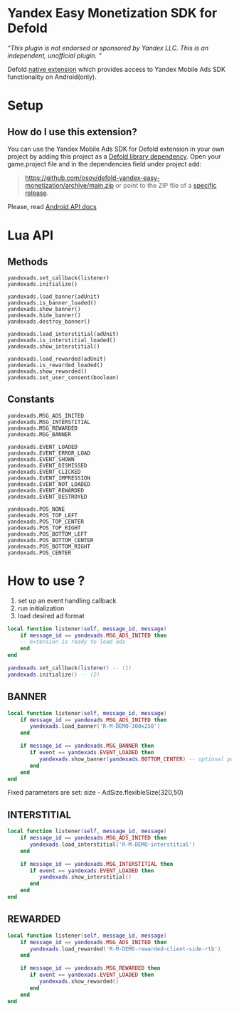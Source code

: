 # Yandex Easy Monetization SDK for Defold
_“This plugin is not endorsed or sponsored by Yandex LLC. This is an independent, unofficial plugin. “_

Defold [native extension](https://www.defold.com/manuals/extensions/) which provides access to Yandex Mobile Ads SDK functionality on Android(only).

# Setup

## How do I use this extension?

You can use the Yandex Mobile Ads SDK for Defold extension in your own project by adding this project as a [Defold library dependency](http://www.defold.com/manuals/libraries/).
Open your game.project file and in the dependencies field under project add:

>https://github.com/osov/defold-yandex-easy-monetization/archive/main.zip
or point to the ZIP file of a [specific release](https://github.com/osov/defold-yandex-easy-monetization/releases).

Please, read [Android API docs](https://yandex.ru/dev/mobile-ads/doc/android/quick-start/)

# Lua API

## Methods

	yandexads.set_callback(listener)
	yandexads.initialize()

	yandexads.load_banner(adUnit)
	yandexads.is_banner_loaded()
	yandexads.show_banner()
	yandexads.hide_banner()
	yandexads.destroy_banner()

	yandexads.load_interstitial(adUnit)
	yandexads.is_interstitial_loaded()
	yandexads.show_interstitial()

	yandexads.load_rewarded(adUnit)
	yandexads.is_rewarded_loaded()
	yandexads.show_rewarded()
	yandexads.set_user_consent(boolean)


## Constants

	yandexads.MSG_ADS_INITED
	yandexads.MSG_INTERSTITIAL
	yandexads.MSG_REWARDED
	yandexads.MSG_BANNER

	yandexads.EVENT_LOADED
	yandexads.EVENT_ERROR_LOAD
	yandexads.EVENT_SHOWN
	yandexads.EVENT_DISMISSED
	yandexads.EVENT_CLICKED
	yandexads.EVENT_IMPRESSION
	yandexads.EVENT_NOT_LOADED
	yandexads.EVENT_REWARDED
	yandexads.EVENT_DESTROYED
	
	yandexads.POS_NONE
	yandexads.POS_TOP_LEFT
	yandexads.POS_TOP_CENTER
	yandexads.POS_TOP_RIGHT
	yandexads.POS_BOTTOM_LEFT
	yandexads.POS_BOTTOM_CENTER
	yandexads.POS_BOTTOM_RIGHT
	yandexads.POS_CENTER

# How to use ?

1) set up an event handling callback
2) run initialization
3) load desired ad format
```lua
local function listener(self, message_id, message)
    if message_id == yandexads.MSG_ADS_INITED then
    -- extension is ready to load ads
    end
end

yandexads.set_callback(listener) -- (1)
yandexads.initialize() -- (2)
```


## BANNER

```lua
local function listener(self, message_id, message)
    if message_id == yandexads.MSG_ADS_INITED then
       yandexads.load_banner('R-M-DEMO-300x250')
    end

    if message_id == yandexads.MSG_BANNER then
       if event == yandexads.EVENT_LOADED then
          yandexads.show_banner(yandexads.BOTTOM_CENTER) -- optional position(default BOTTOM_CENTER)
       end
    end
end
```

Fixed parameters are set:
   size - AdSize.flexibleSize(320,50)


## INTERSTITIAL

```lua
local function listener(self, message_id, message)
    if message_id == yandexads.MSG_ADS_INITED then
       yandexads.load_interstitial('R-M-DEMO-interstitial')
    end

    if message_id == yandexads.MSG_INTERSTITIAL then
       if event == yandexads.EVENT_LOADED then
          yandexads.show_interstitial()
       end
    end
end
```


## REWARDED

```lua
local function listener(self, message_id, message)
    if message_id == yandexads.MSG_ADS_INITED then
       yandexads.load_rewarded('R-M-DEMO-rewarded-client-side-rtb')
    end

    if message_id == yandexads.MSG_REWARDED then
       if event == yandexads.EVENT_LOADED then
          yandexads.show_rewarded()
       end
    end
end
```
